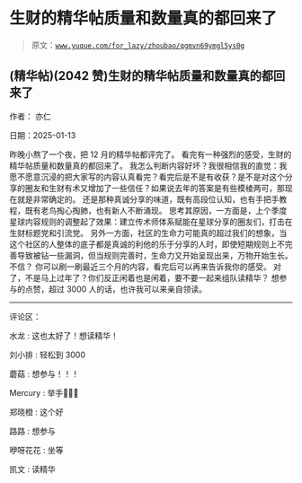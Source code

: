 # 生财的精华帖质量和数量真的都回来了

> 原文：[`www.yuque.com/for_lazy/zhoubao/qgmvn69ymgl5ys0g`](https://www.yuque.com/for_lazy/zhoubao/qgmvn69ymgl5ys0g)

## (精华帖)(2042 赞)生财的精华帖质量和数量真的都回来了

作者： 亦仁

日期：2025-01-13

昨晚小熬了一个夜，把 12 月的精华帖都评完了。 看完有一种强烈的感受，生财的精华帖质量和数量真的都回来了。
我怎么判断内容好坏？我很相信我的直觉：我愿不愿意沉浸的把大家写的内容认真看完？看完后是不是有收获？是不是对这个分享的圈友和生财有术又增加了一些信任？如果说去年的答案是有些模棱两可，那现在就是非常确定的。
还是那种真诚分享的味道，既有高段位认知，也有手把手教程，既有老鸟掏心掏肺，也有新人不断涌现。
思考其原因，一方面是，上个季度星球内容规则的调整起了效果：建立传术师体系赋能在星球分享的圈友们，打击在生财标题党和引流党。
另外一方面，社区的生命力可能真的超过我们的想象，当这个社区的人整体的底子都是真诚的利他的乐于分享的人时，即使短期规则上不完善导致被钻一些漏洞，但当规则完善时，生命力又开始呈现出来，万物开始生长。
不信？ 你可以刷一刷最近三个月的内容，看完后可以再来告诉我你的感受。 对了，不是马上过年了？你们反正闲着也是闲着，要不要一起来组队读精华？
想参与的点赞，超过 3000 人的话，也许我可以来亲自领读。

* * *

评论区：

水龙 : 这也太好了！想读精华！

刘小排 : 轻松到 3000

蘑菇 : 想参与！！！

Mercury : 举手🙋🏻‍♀️

郑晓橙 : 这个好

路路 : 想参与

咿呀花花 : 坐等

凯文 : 读精华